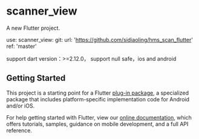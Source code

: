 # scanner_view

A new Flutter project.

use: 
scanner_view:
    git:
      url: 'https://github.com/sidiaoling/hms_scan_flutter'
      ref: 'master'
      
 support dart version：>=2.12.0， support null safe，ios and android

## Getting Started

This project is a starting point for a Flutter
[plug-in package](https://flutter.dev/developing-packages/),
a specialized package that includes platform-specific implementation code for
Android and/or iOS.

For help getting started with Flutter, view our
[online documentation](https://flutter.dev/docs), which offers tutorials,
samples, guidance on mobile development, and a full API reference.

